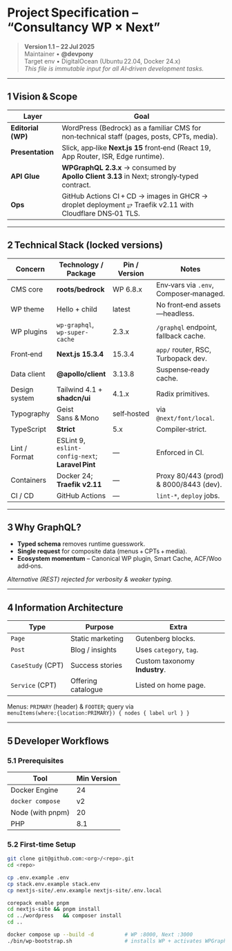 # Project Specification – “Consultancy WP × Next”

> **Version 1.1 – 22 Jul 2025**  
> Maintainer • **@devpony**  
> Target env • DigitalOcean (Ubuntu 22.04, Docker 24.x)  
> _This file is immutable input for all AI‑driven development tasks._

---

## 1 Vision & Scope

| Layer               | Goal                                                                                                    |
|---------------------|----------------------------------------------------------------------------------------------------------|
| **Editorial (WP)**  | WordPress (Bedrock) as a familiar CMS for non‑technical staff (pages, posts, CPTs, media).               |
| **Presentation**    | Slick, app‑like **Next.js 15** front‑end (React 19, App Router, ISR, Edge runtime).                      |
| **API Glue**        | **WPGraphQL 2.3.x** → consumed by **Apollo Client 3.13** in Next; strongly‑typed contract.               |
| **Ops**             | GitHub Actions CI + CD → images in GHCR → droplet deployment ⥂ Traefik v2.11 with Cloudflare DNS‑01 TLS. |

---

## 2 Technical Stack (locked versions)

| Concern            | Technology / Package                | Pin / Version | Notes |
|--------------------|--------------------------------------|---------------|-------|
| CMS core           | **roots/bedrock**                   | WP 6.8.x      | Env‑vars via `.env`, Composer‑managed. |
| WP theme           | Hello + child                        | latest        | No front‑end assets—headless. |
| WP plugins         | `wp-graphql`, `wp-super-cache`       | 2.3.x         | `/graphql` endpoint, fallback cache. |
| Front‑end          | **Next.js 15.3.4**                   | 15.3.4        | `app/` router, RSC, Turbopack dev. |
| Data client        | **@apollo/client**                   | 3.13.8        | Suspense‑ready cache. |
| Design system      | Tailwind 4.1 + **shadcn/ui**         | 4.1.x         | Radix primitives. |
| Typography         | Geist Sans & Mono                    | self‑hosted   | via `@next/font/local`. |
| TypeScript         | **Strict**                           | 5.x           | Compiler‑strict. |
| Lint / Format      | ESLint 9, `eslint-config-next`; **Laravel Pint** | — | Enforced in CI. |
| Containers         | Docker 24; **Traefik v2.11**         | —             | Proxy 80/443 (prod) & 8000/8443 (dev). |
| CI / CD            | GitHub Actions                       | —             | `lint-*`, `deploy` jobs. |

---

## 3 Why GraphQL?

* **Typed schema** removes runtime guesswork.  
* **Single request** for composite data (menus + CPTs + media).  
* **Ecosystem momentum** – Canonical WP plugin, Smart Cache, ACF/Woo add‑ons.  

_Alternative (REST) rejected for verbosity & weaker typing._

---

## 4 Information Architecture

| Type                       | Purpose             | Extra                                              |
|----------------------------|---------------------|----------------------------------------------------|
| `Page`                     | Static marketing    | Gutenberg blocks.                                  |
| `Post`                     | Blog / insights     | Uses `category`, `tag`.                            |
| `CaseStudy` (CPT)          | Success stories     | Custom taxonomy **Industry**.                      |
| `Service` (CPT)            | Offering catalogue  | Listed on home page.                               |

Menus: `PRIMARY` (header) & `FOOTER`; query via  
`menuItems(where:{location:PRIMARY}) { nodes { label url } }`

---

## 5 Developer Workflows

### 5.1 Prerequisites

| Tool              | Min Version |
|-------------------|-------------|
| Docker Engine     | 24 |
| `docker compose`  | v2 |
| Node (with pnpm)  | 20 |
| PHP               | 8.1 |

### 5.2 First‑time Setup

```bash
git clone git@github.com:<org>/<repo>.git
cd <repo>

cp .env.example .env
cp stack.env.example stack.env
cp nextjs-site/.env.example nextjs-site/.env.local

corepack enable pnpm
cd nextjs-site && pnpm install
cd ../wordpress   && composer install
cd ..

docker compose up --build -d          # WP :8000, Next :3000
./bin/wp-bootstrap.sh                 # installs WP + activates WPGraphQL
